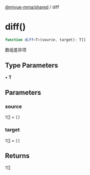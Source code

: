 [@miyue-mma/shared](../index.md) / diff

# diff()

```ts
function diff<T>(source, target): T[]
```

数组差异项

## Type Parameters

• **T**

## Parameters

### source

`T`[] = `[]`

### target

`T`[] = `[]`

## Returns

`T`[]
